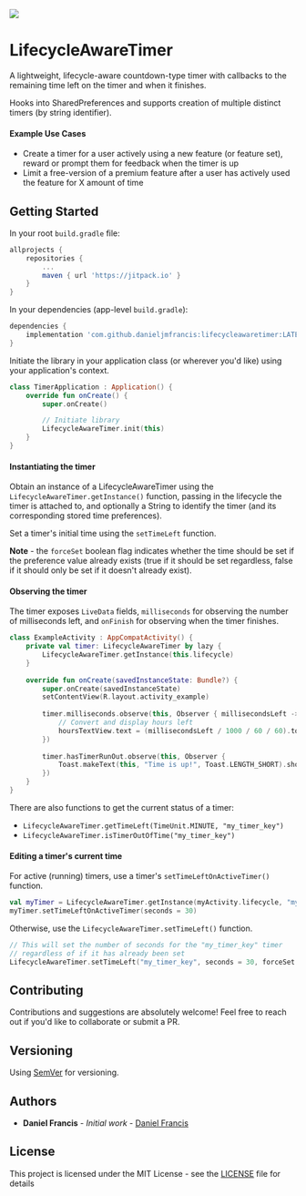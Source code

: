 [![](https://jitpack.io/v/danieljmfrancis/lifecycleawaretimer.svg)](https://jitpack.io/#danieljmfrancis/lifecycleawaretimer)
# LifecycleAwareTimer

A lightweight, lifecycle-aware countdown-type timer with callbacks to the remaining time left on the timer and when it finishes.

Hooks into SharedPreferences and supports creation of multiple distinct timers (by string identifier).

#### Example Use Cases
- Create a timer for a user actively using a new feature (or feature set), reward or prompt them for feedback when the timer is up
- Limit a free-version of a premium feature after a user has actively used the feature for X amount of time

## Getting Started

In your root `build.gradle` file:

```groovy
allprojects {
    repositories {
    	...
        maven { url 'https://jitpack.io' }
    }
}
```

In your dependencies (app-level `build.gradle`):

```groovy
dependencies {
    implementation 'com.github.danieljmfrancis:lifecycleawaretimer:LATEST_VERSION'
}
```

Initiate the library in your application class (or wherever you'd like) using your application's context.

```kotlin
class TimerApplication : Application() {
    override fun onCreate() {
        super.onCreate()

        // Initiate library
        LifecycleAwareTimer.init(this)
    }
}
```

#### Instantiating the timer

Obtain an instance of a LifecycleAwareTimer using the `LifecycleAwareTimer.getInstance()` function, passing in the lifecycle the timer is attached to, and optionally a String to identify the timer (and its corresponding stored time preferences).

Set a timer's initial time using the `setTimeLeft` function.

**Note** - the `forceSet` boolean flag indicates whether the time should be set if the preference value already exists (true if it should be set regardless, false if it should only be set if it doesn't already exist).

#### Observing the timer

The timer exposes `LiveData` fields, `milliseconds` for observing the number of milliseconds left, and `onFinish` for observing when the timer finishes. 

```kotlin
class ExampleActivity : AppCompatActivity() {
    private val timer: LifecycleAwareTimer by lazy {
        LifecycleAwareTimer.getInstance(this.lifecycle)
    }
    
    override fun onCreate(savedInstanceState: Bundle?) {
        super.onCreate(savedInstanceState)
        setContentView(R.layout.activity_example)
        
        timer.milliseconds.observe(this, Observer { millisecondsLeft ->
            // Convert and display hours left
            hoursTextView.text = (millisecondsLeft / 1000 / 60 / 60).toString()
        })
        
        timer.hasTimerRunOut.observe(this, Observer { 
            Toast.makeText(this, "Time is up!", Toast.LENGTH_SHORT).show()
        })
    }
}
```

There are also functions to get the current status of a timer:
- `LifecycleAwareTimer.getTimeLeft(TimeUnit.MINUTE, "my_timer_key")`
- `LifecycleAwareTimer.isTimerOutOfTime("my_timer_key")`

#### Editing a timer's current time

For active (running) timers, use a timer's `setTimeLeftOnActiveTimer()` function.

```kotlin
val myTimer = LifecycleAwareTimer.getInstance(myActivity.lifecycle, "my_timer_key")
myTimer.setTimeLeftOnActiveTimer(seconds = 30)
```

Otherwise, use the `LifecycleAwareTimer.setTimeLeft()` function.

```kotlin
// This will set the number of seconds for the "my_timer_key" timer
// regardless of if it has already been set
LifecycleAwareTimer.setTimeLeft("my_timer_key", seconds = 30, forceSet = true)
```

## Contributing

Contributions and suggestions are absolutely welcome! Feel free to reach out if you'd like to collaborate or submit a PR.

## Versioning

Using [SemVer](http://semver.org/) for versioning. 

## Authors

* **Daniel Francis** - *Initial work* - [Daniel Francis](https://github.com/DanielJMFrancis)

## License

This project is licensed under the MIT License - see the [LICENSE](LICENSE) file for details
